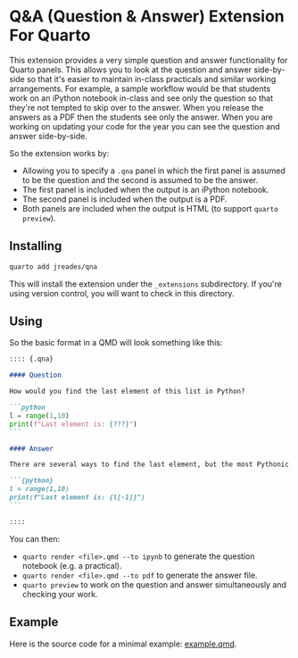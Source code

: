 # Q&A (Question & Answer) Extension For Quarto

This extension provides a very simple question and answer functionality for Quarto panels. This allows you to look at the question and answer side-by-side so that it's easier to maintain in-class practicals and similar working arrangements. For example, a sample workflow would be that students work on an iPython notebook in-class and see only the question so that they're not tempted to skip over to the answer. When you release the answers as a PDF then the students see only the answer. When you are working on updating your code for the year you can see the question and answer side-by-side. 

So the extension works by:

- Allowing you to specify a `.qna` panel in which the first panel is assumed to be the question and the second is assumed to be the answer.
- The first panel is included when the output is an iPython notebook.
- The second panel is included when the output is a PDF.
- Both panels are included when the output is HTML (to support `quarto preview`). 

## Installing

```bash
quarto add jreades/qna
```

This will install the extension under the `_extensions` subdirectory.
If you're using version control, you will want to check in this directory.

## Using

So the basic format in a QMD will look something like this:

````markdown
:::: {.qna}

#### Question

How would you find the last element of this list in Python?

```python
l = range(1,10)
print(f"Last element is: {???}")
```

#### Answer

There are several ways to find the last element, but the most Pythonic way is:

```{python}
l = range(1,10)
print(f"Last element is: {l[-1]}")
```

::::
````

You can then:
- `quarto render <file>.qmd --to ipynb` to generate the question notebook (e.g. a practical).
- `quarto render <file>.qmd --to pdf` to generate the answer file.
- `quarto preview` to work on the question and answer simultaneously and checking your work.

## Example

Here is the source code for a minimal example: [example.qmd](example.qmd).

